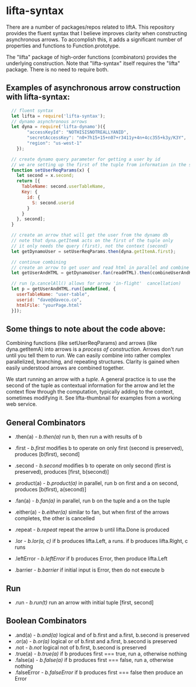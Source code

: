 # lifta-syntax

There are a number of packages/repos related to liftA. This repository provides the fluent syntax  that I believe improves clarity when constructing asynchronous arrows. To accomplish this, it adds a significant number of properties and functions to Function.prototype.

The "lifta" package of high-order functions (combinators) provides the underlying construction. Note that "lifta-syntax" itself requires the "lifta" package. There is no need to require both.

## Examples of asynchronous arrow construction with lifta-syntax:

```javascript
  // fluent syntax
  let lifta = require('lifta-syntax');
  // dynamo asynchronous arrows
  let dyna = require('lifta-dynamo')({
		"accessKeyId": "NOTHISISNOTREALLYANID",
		"secretAccessKey": "n0+7h15+15+n07+r3411y+4n+4cc355+k3y/K3Y",
		"region": "us-west-1"
	});

  // create dynamo query parameter for getting a user by id
  // we are setting up the first of the tuple from information in the second
  function setUserReqParams(x) {
    let second = x.second;
    return [{
      TableName: second.userTableName,
      Key: {
        id: {
          S: second.userid
        }
      }
    }, second];
  }

  // create an arrow that will get the user from the dynamo db
  // note that dyna.getItemA acts on the first of the tuple only
  // it only needs the query (first), not the context (second)
  let getDynamoUser = setUserReqParams.then(dyna.getItemA.first);

  // continue combining
  // create an arrow to get user and read html in parallel and combine the outputs
  let getUserAndHTML = getDynamoUser.fan(readHTML).then(combineUserAndHTML);

  // run (p.cancelAll() allows for arrow 'in-flight'  cancellation)
  let p = getUserAndHTML.run([undefined, {
    userTableName: "user-table",
    userid: "dave@daveco.co",
    htmlFile: "yourPage.html"
  }]);
```

## Some things to note about the code above:

Combining functions (like setUserReqParams) and arrows (like dyna.getItemA) into arrows is a _process of construction_. Arrows don't _run_ until you tell them to _run_. We can easily combine into rather complex parallelized, branching, and repeating structures. Clarity is gained when easily understood arrows are combined together.

We start running an arrow with a _tuple_. A general practice is to use the second of the tuple as contextual information for the arrow and let the context flow through the computation, typically adding to the context, sometimes modifying it. See lifta-thumbnail for examples from a working web service.

## General Combinators

+ .then(a) - _b.then(a)_ run b, then run a with results of b

+ .first - _b.first_ modifies b to operate on only first (second is preserved), produces [b(first), second]

+ .second - _b.second_ modifies b to operate on only second (first is preserved), produces [first, b(second)]

+ .product(a) - _b.product(a)_ in parallel, run b on first and a on second, produces [b(first), a(second)]

+ .fan(a) - _b.fan(a)_ in parallel, run b on the tuple and a on the tuple

+ .either(a) - _b.either(a)_ similar to fan, but when first of the arrows completes, the other is cancelled

+ .repeat - _b.repeat_ repeat the arrow b until lifta.Done is produced

+ .lor - _b.lor(a, c)_ if b produces lifta.Left, a runs. if b produces lifta.Right, c runs

+ .leftError - _b.leftError_ if b produces Error, then produce lifta.Left

+ .barrier - _b.barrier_ if initial input is Error, then do not execute b

## Run

+ .run - _b.run(t)_ run an arrow with initial tuple [first, second]

## Boolean Combinators

+ .and(a) - _b.and(a)_ logical and of b.first and a.first, b.second is preserved
+ .or(a) - _b.or(a)_ logical or of b.first and a.first, b.second is preserved
+ .not - _b.not_ logical not of b.first, b.second is preserved
+ .true(a) - _b.true(a)_ if b produces first === true, run a, otherwise nothing
+ .false(a) - _b.false(a)_ if b produces first === false, run a, otherwise nothing
+ .falseError - _b.falseError_ if b produces first === false then produce an Error
